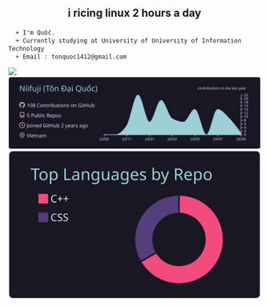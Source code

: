 <div align="center">
  <h2>i ricing linux 2 hours a day</h2>
</div>


```console
  + I'm Quốc. 
  + Currently studying at University of University of Information Technology
  + Email : tonquoc1412@gmail.com
```

![](output.gif)
[![](https://raw.githubusercontent.com/niifuji/niifuji/master/profile-summary-card-output/rose_pine/0-profile-details.svg)](https://github.com/vn7n24fzkq/github-profile-summary-cards)
[![](https://raw.githubusercontent.com/niifuji/niifuji/master/profile-summary-card-output/rose_pine/1-repos-per-language.svg)](https://github.com/vn7n24fzkq/github-profile-summary-cards) 
